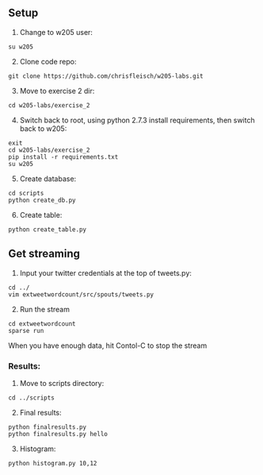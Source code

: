 ## Setup

1. Change to w205 user:

  ```
  su w205
  ```

2. Clone code repo:

  ```
  git clone https://github.com/chrisfleisch/w205-labs.git
  ```

3. Move to exercise 2 dir:

 ```
 cd w205-labs/exercise_2
 ```

4. Switch back to root, using python 2.7.3 install requirements, then switch back to w205:

 ```
 exit
 cd w205-labs/exercise_2
 pip install -r requirements.txt
 su w205
 ```

5. Create database:

 ```
 cd scripts
 python create_db.py
 ```

6. Create table:

 ```
 python create_table.py
 ```

## Get streaming

1. Input your twitter credentials at the top of tweets.py:

 ```
 cd ../
 vim extweetwordcount/src/spouts/tweets.py
 ```

2. Run the stream

 ```
 cd extweetwordcount
 sparse run
 ```

 When you have enough data, hit Contol-C to stop the stream

### Results:

1. Move to scripts directory:

 ```
 cd ../scripts
 ```

2. Final results:

 ```
 python finalresults.py
 python finalresults.py hello
 ```

3. Histogram:

 ```
 python histogram.py 10,12
 ```
